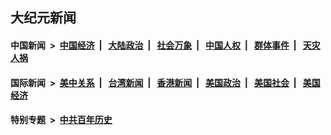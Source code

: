 ## 大纪元新闻

#### 中国新闻 &nbsp;>&nbsp; [中国经济](indexes/ncid283/README.md?01211245) &nbsp;| &nbsp; [大陆政治](indexes/ncid277/README.md?01211245) &nbsp;| &nbsp; [社会万象](indexes/ncid282/README.md?01211245) &nbsp;| &nbsp; [中国人权](indexes/ncid278/README.md?01211245) &nbsp;| &nbsp; [群体事件](indexes/ncid279/README.md?01211245) &nbsp;| &nbsp; [天灾人祸](indexes/ncid280/README.md?01211245)

#### 国际新闻 &nbsp;>&nbsp; [美中关系](indexes/nf1412576/README.md?01211245) &nbsp;| &nbsp; [台湾新闻](indexes/ncid1349361/README.md?01211245) &nbsp;| &nbsp; [香港新闻](indexes/ncid1349362/README.md?01211245) &nbsp;| &nbsp; [美国政治](indexes/ncid1078159/README.md?01211245) &nbsp;| &nbsp; [美国社会](indexes/ncid1078160/README.md?01211245) &nbsp;| &nbsp; [美国经济](indexes/ncid1078158/README.md?01211245)

#### 特别专题 &nbsp;>&nbsp; [中共百年历史](https://github.com/epoch-news/epoch-special/blob/master/README.md?01211245)  
